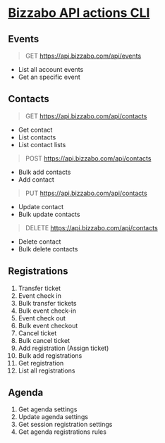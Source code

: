 # [Bizzabo API actions CLI](https://github.com/memosk8/update-reg)

## Events 

 > GET https://api.bizzabo.com/api/events 

 - List all account events
 - Get an specific event

## Contacts

 > GET https://api.bizzabo.com/api/contacts

  + Get contact
  + List contacts
  + List contact lists

 > POST https://api.bizzabo.com/api/contacts

  + Bulk add contacts
  + Add contact

 > PUT https://api.bizzabo.com/api/contacts

  + Update contact
  + Bulk update contacts

 > DELETE https://api.bizzabo.com/api/contacts

  + Delete contact
  + Bulk delete contacts

## Registrations

  01. Transfer ticket
  02. Event check in
  03. Bulk transfer tickets
  04. Bulk event check-in
  05. Event check out
  06. Bulk event checkout
  07. Cancel ticket
  08. Bulk cancel ticket
  09. Add registration (Assign ticket)
  10. Bulk add registrations
  11. Get registration
  12. List all registrations

## Agenda

  01. Get agenda settings
  02. Update agenda settings
  03. Get session registration settings
  04. Get agenda registrations rules
